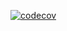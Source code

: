 [![codecov](https://codecov.io/gh/valc0005/happyAppTest/branch/master/graph/badge.svg?token=00ttPC2DlJ)](https://codecov.io/gh/valc0005/happyAppTest)